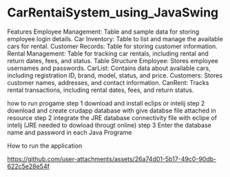 # CarRentaiSystem_using_JavaSwing
Features
Employee Management: Table and sample data for storing employee login details.
Car Inventory: Table to list and manage the available cars for rental.
Customer Records: Table for storing customer information.
Rental Management: Table for tracking car rentals, including rental and return dates, fees, and status.
Table Structure
Employee: Stores employee usernames and passwords.
CarList: Contains data about available cars, including registration ID, brand, model, status, and price.
Customers: Stores customer names, addresses, and contact information.
CanRent: Tracks rental transactions, including rental dates, fees, and return status.


how to run progame
step 1 download and install eclips or intelij
step 2 download and create crudapp database with give databse file attached in resource
step 2 integrate the JRE database connectivity file with eclipe of intelij (JRE needed to dowload througt online)
step 3 Enter the database name and password in each Java Programe

How to run the application

https://github.com/user-attachments/assets/26a74d01-5b17-49c0-90db-622c5e28e54f
